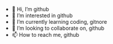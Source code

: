 - 👋 Hi, I’m github
- 👀 I’m interested in github
- 🌱 I’m currently learning coding, gitnore
- 💞️ I’m looking to collaborate on, github
- 📫 How to reach me, github
<!---
LukeyWentToLuki/LukeyWentToLuki is a ✨ special ✨ repository because its `README.md` (this file) appears on your GitHub profile.
You can click the Preview link to take a look at your changes.
--->
